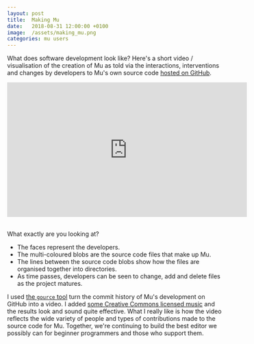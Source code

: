 ```yaml
---
layout: post
title:  Making Mu
date:   2018-08-31 12:00:00 +0100
image:  /assets/making_mu.png
categories: mu users 
---
```


What does software development look like? Here's a short video / visualisation
of the creation of Mu as told via the interactions, interventions and changes
by developers to Mu's own source code
[hosted on GitHub](https://github.com/mu-editor/mu).

<div class="video-container">
<iframe width="560" height="315" src="https://www.youtube-nocookie.com/embed/IUxYn0aNJVk?rel=0" frameborder="0" allow="autoplay; encrypted-media" allowfullscreen></iframe>
</div><br/>

What exactly are you looking at?

* The faces represent the developers.
* The multi-coloured blobs are the source code files that make up Mu.
* The lines between the source code blobs show how the files are organised
  together into directories.
* As time passes, developers can be seen to change, add and delete files as
  the project matures.

I used [the `gource` tool](http://gource.io/) turn the commit history of Mu's
development on GitHub into a video. I added [some Creative Commons licensed music](http://freemusicarchive.org/music/Dexter_Britain/Creative_Commons_Volume_2/Wonderland_Instrumental)
and the results look and sound quite effective. What I really like is how the
video reflects the wide variety of people and types of contributions made to
the source code for Mu. Together, we're continuing to build the best editor
we possibly can for beginner programmers and those who support them.
